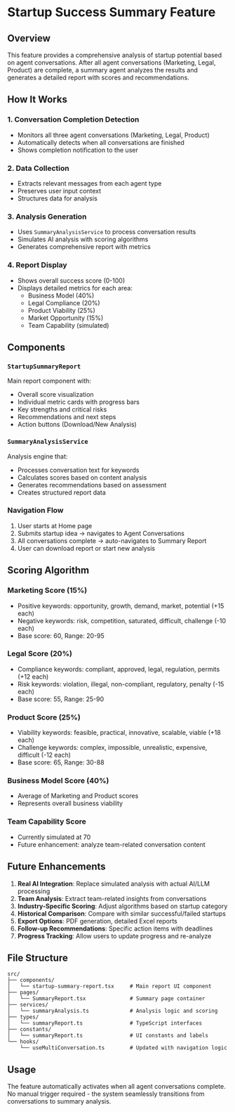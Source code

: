 # Startup Success Summary Feature

## Overview

This feature provides a comprehensive analysis of startup potential based on agent conversations. After all agent conversations (Marketing, Legal, Product) are complete, a summary agent analyzes the results and generates a detailed report with scores and recommendations.

## How It Works

### 1. Conversation Completion Detection

- Monitors all three agent conversations (Marketing, Legal, Product)
- Automatically detects when all conversations are finished
- Shows completion notification to the user

### 2. Data Collection

- Extracts relevant messages from each agent type
- Preserves user input context
- Structures data for analysis

### 3. Analysis Generation

- Uses `SummaryAnalysisService` to process conversation results
- Simulates AI analysis with scoring algorithms
- Generates comprehensive report with metrics

### 4. Report Display

- Shows overall success score (0-100)
- Displays detailed metrics for each area:
  - Business Model (40%)
  - Legal Compliance (20%)
  - Product Viability (25%)
  - Market Opportunity (15%)
  - Team Capability (simulated)

## Components

### `StartupSummaryReport`

Main report component with:

- Overall score visualization
- Individual metric cards with progress bars
- Key strengths and critical risks
- Recommendations and next steps
- Action buttons (Download/New Analysis)

### `SummaryAnalysisService`

Analysis engine that:

- Processes conversation text for keywords
- Calculates scores based on content analysis
- Generates recommendations based on assessment
- Creates structured report data

### Navigation Flow

1. User starts at Home page
2. Submits startup idea → navigates to Agent Conversations
3. All conversations complete → auto-navigates to Summary Report
4. User can download report or start new analysis

## Scoring Algorithm

### Marketing Score (15%)

- Positive keywords: opportunity, growth, demand, market, potential (+15 each)
- Negative keywords: risk, competition, saturated, difficult, challenge (-10 each)
- Base score: 60, Range: 20-95

### Legal Score (20%)

- Compliance keywords: compliant, approved, legal, regulation, permits (+12 each)
- Risk keywords: violation, illegal, non-compliant, regulatory, penalty (-15 each)
- Base score: 55, Range: 25-90

### Product Score (25%)

- Viability keywords: feasible, practical, innovative, scalable, viable (+18 each)
- Challenge keywords: complex, impossible, unrealistic, expensive, difficult (-12 each)
- Base score: 65, Range: 30-88

### Business Model Score (40%)

- Average of Marketing and Product scores
- Represents overall business viability

### Team Capability Score

- Currently simulated at 70
- Future enhancement: analyze team-related conversation content

## Future Enhancements

1. **Real AI Integration**: Replace simulated analysis with actual AI/LLM processing
2. **Team Analysis**: Extract team-related insights from conversations
3. **Industry-Specific Scoring**: Adjust algorithms based on startup category
4. **Historical Comparison**: Compare with similar successful/failed startups
5. **Export Options**: PDF generation, detailed Excel reports
6. **Follow-up Recommendations**: Specific action items with deadlines
7. **Progress Tracking**: Allow users to update progress and re-analyze

## File Structure

```
src/
├── components/
│   └── startup-summary-report.tsx     # Main report UI component
├── pages/
│   └── SummaryReport.tsx              # Summary page container
├── services/
│   └── summaryAnalysis.ts             # Analysis logic and scoring
├── types/
│   └── summaryReport.ts               # TypeScript interfaces
├── constants/
│   └── summaryReport.ts               # UI constants and labels
└── hooks/
    └── useMultiConversation.ts        # Updated with navigation logic
```

## Usage

The feature automatically activates when all agent conversations complete. No manual trigger required - the system seamlessly transitions from conversations to summary analysis.
